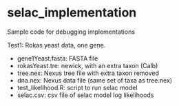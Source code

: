 # selac_implementation

Sample code for debugging implementations

Test1: Rokas yeast data, one gene.

* gene1Yeast.fasta: FASTA file
* rokasYeast.tre: newick, with an extra taxon (Calb)
* tree.nex: Nexus tree file with extra taxon removed
* dna.nex: Nexus data file (same set of taxa as tree.nex)
* test_likelihood.R: script to run selac model
* selac.csv: csv file of selac model log likelihoods
